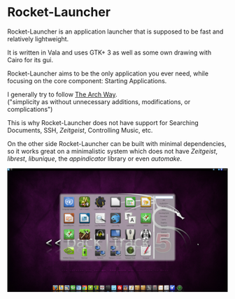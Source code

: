 Rocket-Launcher
===============

Rocket-Launcher is an application launcher that is supposed to be fast and relatively lightweight.

It is written in Vala and uses GTK+ 3 as well as some own drawing with Cairo for its gui.

Rocket-Launcher aims to be the only application you ever need, while focusing on the core component: Starting Applications.

I generally try to follow [The Arch Way](https://wiki.archlinux.org/index.php/The_Arch_Way).  
("simplicity as without unnecessary additions, modifications, or complications")

This is why Rocket-Launcher does not have support for Searching Documents, SSH, *Zeitgeist*, Controlling Music, etc.

On the other side Rocket-Launcher can be built with minimal dependencies, so it works great on a minimalistic system which does not have *Zeitgeist*, *librest*, *libunique*, the *appindicator* library or even *automake*.



![Screenshot](screenshot.jpg "Screenshot")
